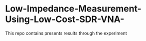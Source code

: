 # Low-Impedance-Measurement-Using-Low-Cost-SDR-VNA-
This repo contains presents results through the experiment
